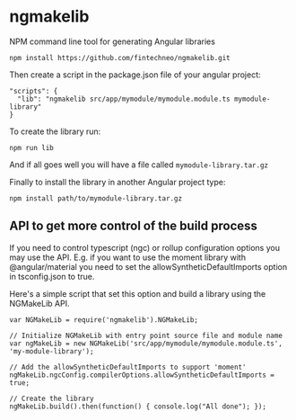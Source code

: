 # ngmakelib
NPM command line tool for generating Angular libraries

```
npm install https://github.com/fintechneo/ngmakelib.git
```

Then create a script in the package.json file of your angular project:

```
"scripts": {
  "lib": "ngmakelib src/app/mymodule/mymodule.module.ts mymodule-library"
}
```

To create the library run:

```
npm run lib
```

And if all goes well you will have a file called ``mymodule-library.tar.gz``

Finally to install the library in another Angular project type:

```
npm install path/to/mymodule-library.tar.gz
```

## API to get more control of the build process

If you need to control typescript (ngc) or rollup configuration options you may use the API. E.g. if you want to use the moment library with @angular/material you need to set the allowSyntheticDefaultImports option
in tsconfig.json to true.

Here's a simple script that set this option and build a library using the NGMakeLib API. 

```
var NGMakeLib = require('ngmakelib').NGMakeLib;

// Initialize NGMakeLib with entry point source file and module name
var ngMakeLib = new NGMakeLib('src/app/mymodule/mymodule.module.ts', 'my-module-library');

// Add the allowSyntheticDefaultImports to support 'moment'
ngMakeLib.ngcConfig.compilerOptions.allowSyntheticDefaultImports = true;

// Create the library
ngMakeLib.build().then(function() { console.log("All done"); });
```